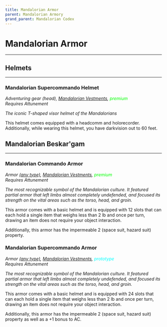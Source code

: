 ```yaml
---
title: Mandalorian Armor
parent: Mandalorian Armory
grand_parent: Mandalorian Codex
---
```


# Mandalorian Armor
---
## Helmets
---
### Mandalorian Supercommando Helmet
*Adventuring gear (head), [Mandalorian Vestments](https://drakeryzer.github.io/DrakeSW5E/Mandalorian%20Codex/Mandalorian%20Equipment/Index.html#mandalorian-vestments), <font style="color:lime">premium</font> <br> Requires Attunement*

*The iconic T-shaped visor helmet of the Mandalorians*

This helmet comes equipped with a headcomm and holorecorder. Additionally, while wearing this helmet, you have darkvision out to 60 feet.

## Mandalorian Beskar'gam
---
### Mandalorian Commando Armor
*Armor [(any type)](https://sw5e.com/loot/armor), [Mandalorian Vestments](https://drakeryzer.github.io/DrakeSW5E/Mandalorian%20Codex/Mandalorian%20Equipment/Index.html#mandalorian-vestments), <font style="color:lime">premium</font> <br> Requires Attunement*

*The most recognizable symbol of the Mandalorian culture. It featured partial armor that left limbs almost completely undefended, and focused its strength on the vital areas such as the torso, head, and groin.*

This armor comes with a basic helmet and is equipped with 12 slots that can each hold a single item that weighs less than 2 lb and once per turn, drawing an item does not require your object interaction. 

Additionally, this armor has the impermeable 2 (space suit, hazard suit) property.

### Mandalorian Supercommando Armor
*Armor [(any type)](https://sw5e.com/loot/armor), [Mandalorian Vestments](https://drakeryzer.github.io/DrakeSW5E/Mandalorian%20Codex/Mandalorian%20Equipment/Index.html#mandalorian-vestments), <font style="color:cyan">prototype</font> <br> Requires Attunement*

*The most recognizable symbol of the Mandalorian culture. It featured partial armor that left limbs almost completely undefended, and focused its strength on the vital areas such as the torso, head, and groin.*

This armor comes with a basic helmet and is equipped with 24 slots that can each hold a single item that weighs less than 2 lb and once per turn, drawing an item does not require your object interaction. 

Additionally, this armor has the impermeable 2 (space suit, hazard suit) property as well as a +1 bonus to AC.